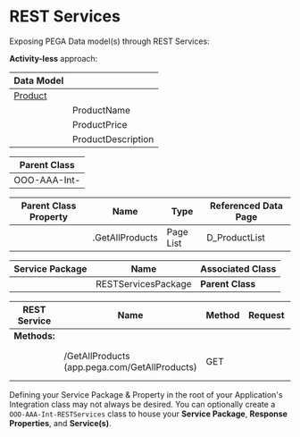 # REST Services

Exposing PEGA Data model(s) through REST Services:

**Activity-less** approach:

|Data Model||
|-|-|
|<u>Product</u>||
||ProductName|
||ProductPrice|
||ProductDescription|

|**Parent Class**|
|-|
|OOO-AAA-Int-|

|**Parent Class Property**|Name|Type|Referenced Data Page|
|-|-|-|-|
||.GetAllProducts|Page List|D_ProductList

|**Service Package**|Name|Associated Class|
|-|-|-|
||RESTServicesPackage|****Parent Class****|

|REST Service|Name|Method|Request|Response|
|-|-|-|-|-|
|**Methods:**||||
||/GetAllProducts (app.pega.com/GetAllProducts)|GET||JSON, Map From Key: .GetAllProducts|

Defining your Service Package & Property in the root of your Application's Integration class may not always be desired. You can optionally create a `OOO-AAA-Int-RESTServices` class to house your **Service Package**, **Response Properties**, and **Service(s)**.